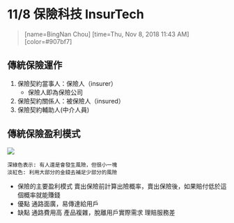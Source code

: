 
11/8 保險科技 InsurTech
===
> [name=BingNan Chou] [time=Thu, Nov 8, 2018 11:43 AM] [color=#907bf7]

傳統保險運作
---
1. 保險契約當事人：保險人（insurer）
    - 保險人即為保險公司
3. 保險契約關係人：被保險人（insured）
4. 保險契約輔助人(中介人員)

傳統保險盈利模式
---
![](https://i.imgur.com/GLwotEH.png)
```
深綠色表示: 有人還是會發生風險，但很小一塊
淡紅色: 利用大部分的金錢去補足少部分的風險
```
- 保險的主要盈利模式
賣出保險前計算出險概率，賣出保險後，如果賠付低於這個概率就能賺錢
- 優點
通路面廣，易傳達給用戶
- 缺點
通路費用高
產品複雜，脫離用戶實際需求
理賠服務差
